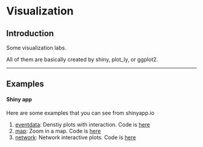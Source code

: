 Visualization
================

Introduction
------------

Some visualization labs.

All of them are basically created by shiny, plot\_ly, or ggplot2.

------------------------------------------------------------------------

Examples
--------

#### Shiny app

Here are some examples that you can see from shinyapp.io

1.  [eventdata](https://shihs.shinyapps.io/Special_Task_1/): Denstiy plots with interaction. Code is [here](https://github.com/shihs/Visualization-Course/tree/master/eventdata)
2.  [map](https://shihs.shinyapps.io/Special_Task_2/): Zoom in a map. Code is [here](https://github.com/shihs/Visualization-Course/tree/master/map)
3.  [network](https://shihs.shinyapps.io/Special_Task_3/): Network interactive plots. Code is [here](https://github.com/shihs/Visualization-Course/tree/master/network)

